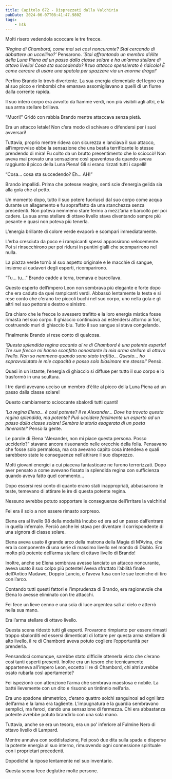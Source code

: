 ```yaml
---
title: Capitolo 672 - Disprezzati dalla Valchiria
pubDate: 2024-06-07T08:41:47.980Z
tags:
    - htk
---
```


Molti risero vedendola scoccare le tre frecce.

<em>’Regina di Chambord, come mai sei così noncurante? Stai cercando di abbattere un uccellino?’</em> Pensarono. <em>’Stai affrontando un membro d’élite della Luna Piena ad un passo dalla classe solare e ha un’arma stellare di ottavo livello! Cosa sta succedendo? Il tuo attacco spensierato è ridicolo! È come cercare di usare una spatola per spazzare via un enorme drago!’</em>

Perfino Brando lo trovò divertente. La sua energia elementale del legno era al suo picco e rimbombi che emanava assomigliavano a quelli di un fiume dalla corrente rapida.

Il suo intero corpo era avvolto da fiamme verdi, non più visibili agli altri, e la sua arma stellare brillava.

“Muori!” Gridò con rabbia Brando mentre attaccava senza pietà.

Era un attacco letale! Non c’era modo di schivare o difendersi per i suoi avversari!

Tuttavia, proprio mentre rideva con sicurezza e lanciava il suo attacco, all’improvviso ebbe la sensazione che una bestia terrificante lo stesse prendendo di mira! Fu colto da un brutto presentimento che lo scioccò! Non aveva mai provato una sensazione così spaventosa da quando aveva raggiunto il picco della Luna Piena! Gli si erano rizzati tutti i capelli!

“Cosa… cosa sta succedendo? Eh… AH!”

Brando impallidì. Prima che potesse reagire, sentì scie d’energia gelida sia alla gola che al petto.

Un momento dopo, tutto il suo potere fuoriuscì dal suo corpo come acqua durante un allagamento e fu sopraffatto da una stanchezza senza precedenti. Non poteva nemmeno stare fermo a mezz’aria e barcollò per poi cadere. La sua arma stellare di ottavo livello stava diventando sempre più pesante e quasi non poteva più tenerla.

L’energia brillante di colore verde evaporò e scomparì immediatamente.

L’erba cresciuta da poco e i rampicanti spessi appassirono velocemente. Poi si rinsecchirono per poi ridursi in puntini gialli che scomparirono nel nulla.

La piazza verde tornò al suo aspetto originale e le macchie di sangue, insieme ai cadaveri degli esperti, ricomparirono.

“Tu… tu…” Brando cadde a terra, tremava e barcollava.

Questo esperto dell’impero Leon non sembrava più elegante e forte dopo che era caduto da quei rampicanti verdi. Abbassò lentamente la testa e si rese conto che c’erano tre piccoli buchi nel suo corpo, uno nella gola e gli altri nel suo pettorale destro e sinistro.

Era chiaro che le frecce lo avessero trafitto e la loro energia mistica fosse rimasta nel suo corpo. Il ghiaccio continuava ad estendersi attorno ai fori, costruendo muri di ghiaccio blu. Tutto il suo sangue si stava congelando.

Finalmente Brando si rese conto di qualcosa.

<em>’Questa splendida regina accanto al re di Chambord è una potente esperta! Tre sue frecce mi hanno sconfitto nonostante la mia arma stellare di ottavo livello. Non so nemmeno quando sono stato trafitto… Questo… ho sopravvalutato le mie capacità e posso solo biasimare me stesso!’</em> Pensò.

Quasi in un istante, l’energia di ghiaccio si diffuse per tutto il suo corpo e lo trasformò in una scultura.

I tre dardi avevano ucciso un membro d’élite al picco della Luna Piena ad un passo dalla classe solare!

Questo cambiamento scioccante sbalordì tutti quanti!

<em>’La regina Elena… è così potente? Il re Alexander… Dove ha trovato questa regina splendida, ma potente? Può uccidere facilmente un esperto ad un passo dalla classe solare! Sembra la storia esagerata di un poeta itinerante!‘</em> Pensò la gente.

Le parole di Elena “Alexander, non mi piace questa persona. Posso ucciderlo?” stavano ancora risuonando nelle orecchie della folla. Pensavano che fosse solo permalosa, ma ora avevano capito cosa intendeva e quali sarebbero state le conseguenze nell’attirare il suo disprezzo.

Molti giovani energici a cui piaceva fantasticare ne furono terrorizzati. Dopo aver pensato a come avevano fissato la splendida regina con sufficienza quando aveva fatto quel commento…

Dopo essersi resi conto di quanto erano stati inappropriati, abbassarono le teste, temevano di attirare le ire di questa potente regina.

Nessuno avrebbe potuto sopportare le conseguenze dell’irritare la valchiria!

Fei era il solo a non essere rimasto sorpreso.

Elena era al livello 98 della modalità Incubo ed era ad un passo dall’entrare in quella infernale. Perciò anche lei stava per diventare il corrispondente di una signora di classe solare.

Elena aveva usato il grande arco della matrona della Magia di M’Avina, che era la componente di una serie di massimo livello nel mondo di Diablo. Era molto più potente dell’arma stellare di ottavo livello di Brando!

Inoltre, anche se Elena sembrava avesse lanciato un attacco noncurante, aveva usato il suo colpo più potente! Aveva sfruttato l’abilità finale dell’Antico Madawc, Doppio Lancio, e l’aveva fusa con le sue tecniche di tiro con l’arco.

Contando tutti questi fattori e l’imprudenza di Brando, era ragionevole che Elena lo avesse eliminato con tre attacchi.

Fei fece un lieve cenno e una scia di luce argentea salì al cielo e atterrò nella sua mano.

Era l’arma stellare di ottavo livello.

Questa scena ridestò tutti gli esperti. Provarono rimpianto per essere rimasti troppo sbalorditi ed essersi dimenticati di lottare per questa arma stellare di alto livello, il re di Chambord aveva potuto cogliere l’opportunità per prenderla.

Pensandoci comunque, sarebbe stato difficile ottenerla visto che c’erano così tanti esperti presenti. Inoltre era un tesoro che tecnicamente apparteneva all’impero Leon, eccetto il re di Chambord, chi altri avrebbe osato rubarla così apertamente?

Fei ispezionò con attenzione l’arma che sembrava maestosa e nobile. La batté lievemente con un dito e risuonò un tintinnio nell’aria.

Era uno spadone simmetrico, c’erano quattro solchi sanguinosi ad ogni lato dell’arma e la lama era tagliente. L’impugnatura e la guardia sembravano semplici, ma feroci, dando una sensazione di fermezza. Chi era abbastanza potente avrebbe potuto brandirlo con una sola mano.

Tuttavia, anche se era un tesoro, era un po’ inferiore al Fulmine Nero di ottavo livello di Lampard.

Mentre annuiva con soddisfazione, Fei posò due dita sulla spada e disperse la potente energia al suo interno, rimuovendo ogni connessione spirituale con i proprietari precedenti.

Dopodiché la ripose lentamente nel suo inventario.

Questa scena fece deglutire molte persone.



